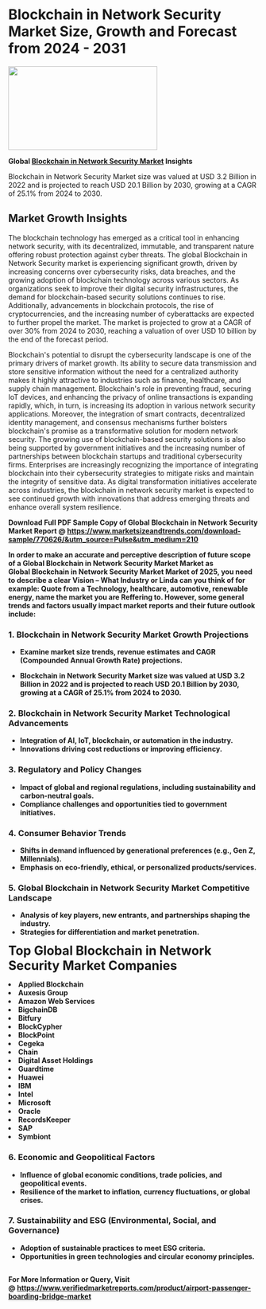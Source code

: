 <H1>Blockchain in Network Security Market Size, Growth and Forecast from 2024 - 2031</H1><img class="aligncenter size-medium wp-image-584254" src="https://thirdeyenews.in/wp-content/uploads/2024/09/Global-Market-Research-300x168.jpeg" alt="" width="300" height="168" /><p><strong>Global&nbsp;<a href="https://www.marketsizeandtrends.com/download-sample/770626/&amp;utm_source=Pulse&amp;utm_medium=210">Blockchain in Network Security Market</a> Insights</strong></p><p>Blockchain in Network Security Market size was valued at USD 3.2 Billion in 2022 and is projected to reach USD 20.1 Billion by 2030, growing at a CAGR of 25.1% from 2024 to 2030.</p><p><h2>Market Growth Insights</h2> <p>The blockchain technology has emerged as a critical tool in enhancing network security, with its decentralized, immutable, and transparent nature offering robust protection against cyber threats. The global Blockchain in Network Security market is experiencing significant growth, driven by increasing concerns over cybersecurity risks, data breaches, and the growing adoption of blockchain technology across various sectors. As organizations seek to improve their digital security infrastructures, the demand for blockchain-based security solutions continues to rise. Additionally, advancements in blockchain protocols, the rise of cryptocurrencies, and the increasing number of cyberattacks are expected to further propel the market. The market is projected to grow at a CAGR of over 30% from 2024 to 2030, reaching a valuation of over USD 10 billion by the end of the forecast period.</p> <p><strong></strong></p> <p>Blockchain's potential to disrupt the cybersecurity landscape is one of the primary drivers of market growth. Its ability to secure data transmission and store sensitive information without the need for a centralized authority makes it highly attractive to industries such as finance, healthcare, and supply chain management. Blockchain's role in preventing fraud, securing IoT devices, and enhancing the privacy of online transactions is expanding rapidly, which, in turn, is increasing its adoption in various network security applications. Moreover, the integration of smart contracts, decentralized identity management, and consensus mechanisms further bolsters blockchain's promise as a transformative solution for modern network security. The growing use of blockchain-based security solutions is also being supported by government initiatives and the increasing number of partnerships between blockchain startups and traditional cybersecurity firms. Enterprises are increasingly recognizing the importance of integrating blockchain into their cybersecurity strategies to mitigate risks and maintain the integrity of sensitive data. As digital transformation initiatives accelerate across industries, the blockchain in network security market is expected to see continued growth with innovations that address emerging threats and enhance overall system resilience. <p><strong></p><p><span class=""><strong>Download Full PDF Sample Copy of Global Blockchain in Network Security Market Report</strong> @ <a href="https://www.marketsizeandtrends.com/download-sample/770626/&amp;utm_source=Pulse&amp;utm_medium=210" target="_blank">https://www.marketsizeandtrends.com/download-sample/770626/&amp;utm_source=Pulse&amp;utm_medium=210</a></span></p><p>In order to make an accurate and perceptive description of future scope of a Global&nbsp;Blockchain in Network Security Market Market as Global&nbsp;Blockchain in Network Security Market Market of 2025, you need to describe a clear Vision &ndash; What Industry or Linda can you think of for example: Quote from a Technology, healthcare, automotive, renewable energy, name the market you are Reffering to. However, some general trends and factors usually impact market reports and their future outlook include:</p><h3>1.&nbsp;<strong>Blockchain in Network Security Market Growth Projections</strong></h3><ul><li>Examine market size trends, revenue estimates and CAGR (Compounded Annual Growth Rate) projections.</li><li><p>Blockchain in Network Security Market size was valued at USD 3.2 Billion in 2022 and is projected to reach USD 20.1 Billion by 2030, growing at a CAGR of 25.1% from 2024 to 2030.</p></li></ul><h3>2.&nbsp;<strong>Blockchain in Network Security Market Technological Advancements</strong></h3><ul><li>Integration of AI, IoT, blockchain, or automation in the industry.</li><li>Innovations driving cost reductions or improving efficiency.</li></ul><h3>3.&nbsp;<strong>Regulatory and Policy Changes</strong></h3><ul><li>Impact of global and regional regulations, including sustainability and carbon-neutral goals.</li><li>Compliance challenges and opportunities tied to government initiatives.</li></ul><h3>4.&nbsp;<strong>Consumer Behavior Trends</strong></h3><ul><li>Shifts in demand influenced by generational preferences (e.g., Gen Z, Millennials).</li><li>Emphasis on eco-friendly, ethical, or personalized products/services.</li></ul><h3>5.&nbsp;<strong>Global Blockchain in Network Security Market Competitive Landscape</strong></h3><ul><li>Analysis of key players, new entrants, and partnerships shaping the industry.</li><li>Strategies for differentiation and market penetration.</li></ul><p data-pm-slice="1 1 []"><span style="color: inherit; font-family: inherit; font-size: 25px;">Top Global Blockchain in Network Security Market Companies</span></p><div class="" data-test-id=""><p><li>Applied Blockchain</li><li> Auxesis Group</li><li> Amazon Web Services</li><li> BigchainDB</li><li> Bitfury</li><li> BlockCypher</li><li> BlockPoint</li><li> Cegeka</li><li> Chain</li><li> Digital Asset Holdings</li><li> Guardtime</li><li> Huawei</li><li> IBM</li><li> Intel</li><li> Microsoft</li><li> Oracle</li><li> RecordsKeeper</li><li> SAP</li><li> Symbiont</li></p></div><h3>6.&nbsp;<strong>Economic and Geopolitical Factors</strong></h3><ul><li>Influence of global economic conditions, trade policies, and geopolitical events.</li><li>Resilience of the market to inflation, currency fluctuations, or global crises.</li></ul><h3>7.&nbsp;<strong>Sustainability and ESG (Environmental, Social, and Governance)</strong></h3><ul><li>Adoption of sustainable practices to meet ESG criteria.</li><li>Opportunities in green technologies and circular economy principles.</li></ul><h2><strong style="font-size: 14px;">For More Information or Query, Visit @&nbsp;</strong><a style="background-color: #ffffff; font-size: 14px;" href="https://www.marketsizeandtrends.com/report/blockchain-in-network-security-market/" target="_blank">https://www.verifiedmarketreports.com/product/airport-passenger-boarding-bridge-market</a></h2>
